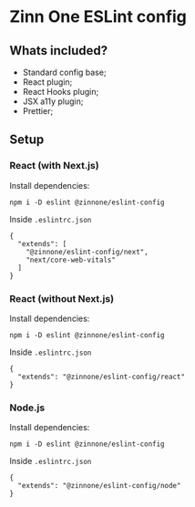 # Zinn One ESLint config

## Whats included?

- Standard config base;
- React plugin;
- React Hooks plugin;
- JSX a11y plugin;
- Prettier;

## Setup

### React (with Next.js)

Install dependencies:
```
npm i -D eslint @zinnone/eslint-config
```
Inside `.eslintrc.json`
```
{
  "extends": [
    "@zinnone/eslint-config/next", 
    "next/core-web-vitals"
  ]
}
```

### React (without Next.js)

Install dependencies:
```
npm i -D eslint @zinnone/eslint-config
```
Inside `.eslintrc.json`
```
{
  "extends": "@zinnone/eslint-config/react"
}
```

### Node.js

Install dependencies:
```
npm i -D eslint @zinnone/eslint-config
```
Inside `.eslintrc.json`
```
{
  "extends": "@zinnone/eslint-config/node"
}
```
